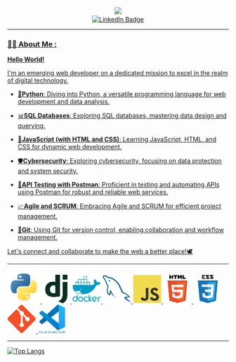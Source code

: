 <div id="header" align="center">
  <img src="https://media.giphy.com/media/v1.Y2lkPTc5MGI3NjExZXhkb2FxOTl4NnB4YXJtZHV6eGNwbGZ3emt1dWY2YXVjNTc4enQzayZlcD12MV9pbnRlcm5hbF9naWZfYnlfaWQmY3Q9cw/sC0Otv1hUm0BtrqNGp/giphy.gif" width="200"/>
  <div id="badges">
    <a href="https://www.linkedin.com/in/michael-serhiienko/">
  <img src="https://img.shields.io/badge/LinkedIn-blue?style=for-the-badge&logo=linkedin&logoColor=white" alt="LinkedIn Badge" width="150"/>
</div>
</div>

---

### :man_technologist: About Me :
 **Hello World!**

 I'm an emerging web developer on a dedicated mission to excel in the realm of digital technology.

- 🐍**Python**:
Diving into Python, a versatile programming language for web development and data analysis.

- 📊**SQL Databases**: 
Exploring SQL databases, mastering data design and querying.

- 🚀**JavaScript (with HTML and CSS)**:
Learning JavaScript, HTML, and CSS for dynamic web development.

- 🛡️**Cybersecurity**:
Exploring cybersecurity, focusing on data protection and system security.

- 🧪**API Testing with Postman**: 
Proficient in testing and automating APIs using Postman for robust and reliable web services.

- 📈**Agile and SCRUM**: 
Embracing Agile and SCRUM for efficient project management.

- 🔄**Git**: 
Using Git for version control, enabling collaboration and workflow management.

Let's connect and collaborate to make the web a better place!🕊️

---

<div>
  <img src="https://github.com/devicons/devicon/blob/master/icons/python/python-original.svg" width="75"/>
  <img src="https://github.com/devicons/devicon/blob/master/icons/django/django-plain.svg" width="65"/>
  <img src="https://github.com/devicons/devicon/blob/master/icons/docker/docker-plain-wordmark.svg" width="65"/>
  <img src="https://github.com/devicons/devicon/blob/master/icons/mysql/mysql-original.svg" width="65"/>
  <img src="https://github.com/devicons/devicon/blob/master/icons/javascript/javascript-original.svg" width="65"/>
  <img src="https://github.com/devicons/devicon/blob/master/icons/html5/html5-original-wordmark.svg" width="65"/>
  <img src="https://github.com/devicons/devicon/blob/master/icons/css3/css3-original-wordmark.svg" width="65"/>
  <img src="https://github.com/devicons/devicon/blob/master/icons/git/git-original.svg" width="65"/>
  <img src="https://github.com/devicons/devicon/blob/master/icons/vscode/vscode-original-wordmark.svg" width="65"/>
</div>

---

[![Top Langs](https://github-readme-stats.vercel.app/api/top-langs/?username=GitByteBard&layout=compact&theme=vision-friendly-dark)](https://github.com/anuraghazra/github-readme-stats)
